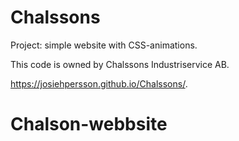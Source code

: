 # Chalssons

Project: simple website with CSS-animations.

This code is owned by Chalssons Industriservice AB.

https://josiehpersson.github.io/Chalssons/.
# Chalson-webbsite
